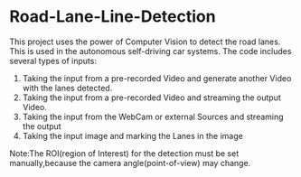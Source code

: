 # Road-Lane-Line-Detection
This project uses the power of Computer Vision to detect the road lanes. This is used in the autonomous self-driving car systems.
The code includes several types of inputs:
1) Taking the input from a pre-recorded Video and generate another Video with the lanes detected.
2) Taking the input from a pre-recorded Video and streaming the output Video.
3) Taking the input from the WebCam or external Sources and streaming the output
4) Taking the input image and marking the Lanes in the image
   
 Note:The ROI(region of Interest) for the detection must be set manually,because the camera angle(point-of-view) may change.  
